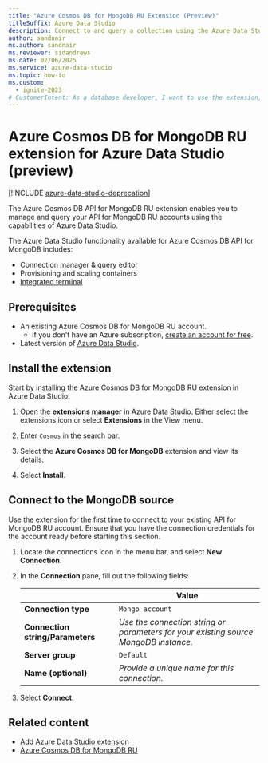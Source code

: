 ```yaml
---
title: "Azure Cosmos DB for MongoDB RU Extension (Preview)"
titleSuffix: Azure Data Studio
description: Connect to and query a collection using the Azure Data Studio extension for Azure Cosmos DB for MongoDB RU.
author: sandnair
ms.author: sandnair
ms.reviewer: sidandrews
ms.date: 02/06/2025
ms.service: azure-data-studio
ms.topic: how-to
ms.custom:
  - ignite-2023
# CustomerIntent: As a database developer, I want to use the extension, so that I can explore my data already in Azure Cosmos DB for MongoDB RU.
---
```


# Azure Cosmos DB for MongoDB RU extension for Azure Data Studio (preview)

[!INCLUDE [azure-data-studio-deprecation](../includes/azure-data-studio-deprecation.md)]

The Azure Cosmos DB API for MongoDB RU extension enables you to manage and query your API for MongoDB RU accounts using the capabilities of Azure Data Studio.

The Azure Data Studio functionality available for Azure Cosmos DB API for MongoDB includes:

- Connection manager & query editor
- Provisioning and scaling containers
- [Integrated terminal](../integrated-terminal.md)

## Prerequisites

- An existing Azure Cosmos DB for MongoDB RU account.
  - If you don't have an Azure subscription, [create an account for free](https://azure.microsoft.com/free).
- Latest version of [Azure Data Studio](..//download-azure-data-studio.md).

## Install the extension

Start by installing the Azure Cosmos DB for MongoDB RU extension in Azure Data Studio.

1. Open the **extensions manager** in Azure Data Studio. Either select the extensions icon or select **Extensions** in the View menu.

1. Enter `Cosmos` in the search bar.

1. Select the **Azure Cosmos DB for MongoDB** extension and view its details.

1. Select **Install**.

## Connect to the MongoDB source

Use the extension for the first time to connect to your existing API for MongoDB RU account. Ensure that you have the connection credentials for the account ready before starting this section.

1. Locate the connections icon in the menu bar, and select **New Connection**.

1. In the **Connection** pane, fill out the following fields:

    | | Value |
    | --- | --- |
    | **Connection type** | `Mongo account` |
    | **Connection string/Parameters** | *Use the connection string or parameters for your existing source MongoDB instance.* |
    | **Server group** | `Default` |
    | **Name (optional)** | *Provide a unique name for this connection.* |

1. Select **Connect**.

## Related content

- [Add Azure Data Studio extension](add-extensions.md)
- [Azure Cosmos DB for MongoDB RU](/azure/cosmos-db/mongodb)
